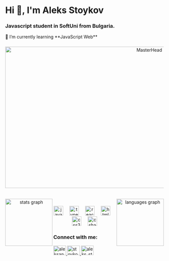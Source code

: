 <h1 align="left">Hi 👋, I'm Aleks Stoykov</h1>
<h3 align="left">Javascript student in SoftUni from Bulgaria.</h3>

<p align="leftr">
  🌱 I’m currently learning **JavaScript Web**
</p>

###
<div align="center">
  <a href="https://gifdb.com/images/high/coding-skills-loading-dk68v8z0hevjpuiv.gif">
    <img src="https://gifdb.com/images/high/coding-skills-loading-dk68v8z0hevjpuiv.gif" alt="MasterHead" width="900" height="450">
  </a>
</div>
<br> 
<br>
<div align="center">
  <img align="left" src="https://github-readme-stats.vercel.app/api?username=stoykovaleks&hide_title=false&hide_rank=false&show_icons=true&include_all_commits=true&count_private=true&disable_animations=false&theme=github_dark&hide_border=false" height="150" alt="stats graph"  />
  <img align="right" src="https://github-readme-stats.vercel.app/api/top-langs?username=stoykovaleks&locale=en&hide_title=false&layout=compact&card_width=320&langs_count=5&theme=github_dark&hide_border=false" height="150" alt="languages graph"  />
</div>

###

###

<div align="center">
  <img src="https://cdn.jsdelivr.net/gh/devicons/devicon/icons/javascript/javascript-original.svg" height="30" alt="javascript logo"  />
  <img width="12" />
  <img src="https://cdn.jsdelivr.net/gh/devicons/devicon/icons/typescript/typescript-original.svg" height="30" alt="typescript logo"  />
  <img width="12" />
  <img src="https://cdn.jsdelivr.net/gh/devicons/devicon/icons/react/react-original.svg" height="30" alt="react logo"  />
  <img width="12" />
  <img src="https://cdn.jsdelivr.net/gh/devicons/devicon/icons/html5/html5-original.svg" height="30" alt="html5 logo"  />
  <img width="12" />
  <img src="https://cdn.jsdelivr.net/gh/devicons/devicon/icons/css3/css3-original.svg" height="30" alt="css3 logo"  />
  <img width="12" />
  <img src="https://cdn.jsdelivr.net/gh/devicons/devicon/icons/csharp/csharp-original.svg" height="30" alt="csharp logo"  />
</div>

###


<div align="center">
<h3 align="left">Connect with me:</h3>
<p align="left">
  <a href="https://linkedin.com/in/aleksander-stoykov" target="_blank" rel="noopener noreferrer">
    <img src="https://raw.githubusercontent.com/rahuldkjain/github-profile-readme-generator/master/src/images/icons/Social/linked-in-alt.svg" alt="aleksander-stoykov" height="30" width="40" />
  </a>
  <a href="https://fb.com/stoykovteam" target="_blank" rel="noopener noreferrer">
    <img src="https://raw.githubusercontent.com/rahuldkjain/github-profile-readme-generator/master/src/images/icons/Social/facebook.svg" alt="stoykovteam" height="30" width="40" />
  </a>
  <a href="https://instagram.com/aleks_stoykov" target="_blank" rel="noopener noreferrer">
    <img src="https://raw.githubusercontent.com/rahuldkjain/github-profile-readme-generator/master/src/images/icons/Social/instagram.svg" alt="aleks_stoykov" height="30" width="40" />
  </a>
</p>
</div>

###

<br clear="both">
